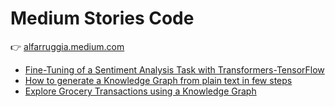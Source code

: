 # Medium Stories Code

👉 [alfarruggia.medium.com](https://alfarruggia.medium.com)

- [Fine-Tuning of a Sentiment Analysis Task with Transformers-TensorFlow](./fine-tuning-transformers-of-sentiment-analysis-task-with-tranformer-tensorflow/)
- [How to generate a Knowledge Graph from plain text in few steps](./how-to-generate-a-knowledge-graph-from-plain-text-in-few-steps/)
- [Explore Grocery Transactions using a Knowledge Graph](./explore-grocery-transactions-using-a-knowledge-graph/)
